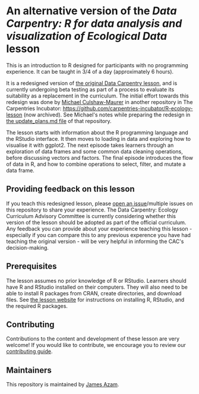 # An alternative version of the _Data Carpentry: R for data analysis and visualization of Ecological Data_ lesson

This is an introduction to R designed for participants with no programming
experience. It can be taught in 3/4 of a day (approximately 6 hours).

It is a redesigned version of [the original Data Carpentry lesson](https://datacarpentry.org/R-ecology-lesson), and is currently undergoing beta testing as part of a process to evaluate its suitability as a replacement in the curriculum. The initial effort towards this redesign was done by [Michael Culshaw-Maurer](https://github.com/MCMaurer) in another repository in The Carpentries Incubator: https://github.com/carpentries-incubator/R-ecology-lesson (now archived). See Michael's notes while preparing the redesign in [the update_plans.md file](https://github.com/carpentries-incubator/R-ecology-lesson/blob/main/update_plan.md) of that repository.

The lesson starts with information about the R programming language and the RStudio interface. It then moves to loading in data and exploring how to visualise it with ggplot2. The next episode takes learners through an exploration of data frames and some common data cleaning operations, before discussing vectors and factors. The final episode introduces the flow of data in R, and how to combine operations to select, filter, and mutate a data frame.

## Providing feedback on this lesson

If you teach this redesigned lesson, please [open an issue](https://github.com/carpentries-incubator/R-ecology-lesson-alternative/issues/new/choose)/multiple issues on this repository to share your experience. The Data Carpentry: Ecology Curriculum Advisory Committee is currently considering whether this version of the lesson should be adopted as part of the official curriculum. Any feedback you can provide about your experience teaching this lesson - especially if you can compare this to any previous experence you have had teaching the original version - will be very helpful in informing the CAC's decision-making.

## Prerequisites

The lesson assumes no prior knowledge of R or RStudio.
Learners should have R and RStudio installed on their computers. They will also
need to be able to install R packages from CRAN, create directories, and
download files.
See [the lesson website](https://datacarpentry.org/R-ecology-lesson/index.html)
for instructions on installing R, RStudio, and the required R packages.

## Contributing

Contributions to the content and development of these lesson are very welcome!
If you would like to contribute, we encourage you to review our [contributing guide](CONTRIBUTING.Rmd).

## Maintainers

This repository is maintained by [James Azam](https://github.com/jamesmbaazam).

